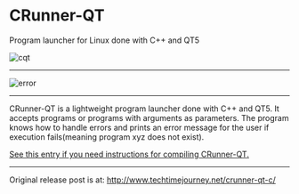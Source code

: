# CRunner-QT
Program launcher for Linux done with C++ and QT5

![cqt](https://user-images.githubusercontent.com/29865797/29426977-fb5ff3fe-8390-11e7-99fe-2639ce4597ba.jpg)
_________________

![error](https://user-images.githubusercontent.com/29865797/29426980-feb89d8a-8390-11e7-8185-d1c735ae28d3.jpg)

_______________

CRunner-QT is a lightweight program launcher done with C++ and QT5. It accepts programs or programs with arguments as parameters. The program knows how to handle errors and prints an error message for the user if execution fails(meaning program xyz does not exist).

<a href= "http://www.techtimejourney.net/qtcreator-project-compiling-reference/"> See this entry if you need instructions for compiling CRunner-QT. <a>
________
Original release post is at: http://www.techtimejourney.net/crunner-qt-c/
